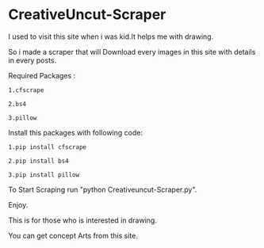 # CreativeUncut-Scraper
I used to visit this site when i was kid.It helps me with drawing.

So i made a scraper that will Download every images in this site with details in every posts.

Required Packages :

    1.cfscrape
  
    2.bs4
  
    3.pillow
  
Install this packages with following code:

    1.pip install cfscrape  
  
    2.pip install bs4
  
    3.pip install pillow
  
To Start Scraping run "python Creativeuncut-Scraper.py".

Enjoy.

This is for those who is interested in drawing.

You can get concept Arts from this site.
